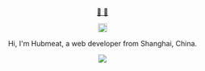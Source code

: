 

<div align="center">
  <br>
  <br>
  <br>
  <br>
  <a href="https://wangchujiang.com/">
    👋 👋 
  </a>
  <br>
  <p>
    <a href="//lf3-cdn-tos.bytescm.com/obj/static/xitu_juejin_web/e08da34488b114bd4c665ba2fa520a31.svg">
      <img width="18" height="18" src="https://juejin.cn/user/817692383393656" />
    </a>
  </p>
  <p>Hi, I'm Hubmeat, a web developer from Shanghai, China.</p>
  <p>
    <a href="https://wangchujiang.com/">
      <img src="https://github-readme-stats.vercel.app/api?username=Hubmeat&show_icons=true&icon_color=805AD5&text_color=718096&bg_color=ffffff&hide_title=true&hide_border=true&hide=contribs,issues" />
    </a>
  </p>
  <br>
</div>
